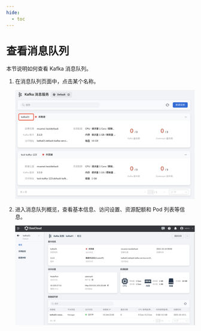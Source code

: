 ```yaml
---
hide:
  - toc
---
```


# 查看消息队列

本节说明如何查看 Kafka 消息队列。

1. 在消息队列页面中，点击某个名称。

    ![点击某个名称](../images/view01.png)

2. 进入消息队列概览，查看基本信息、访问设置、资源配额和 Pod 列表等信息。

    ![查看信息](../images/view02.png)
